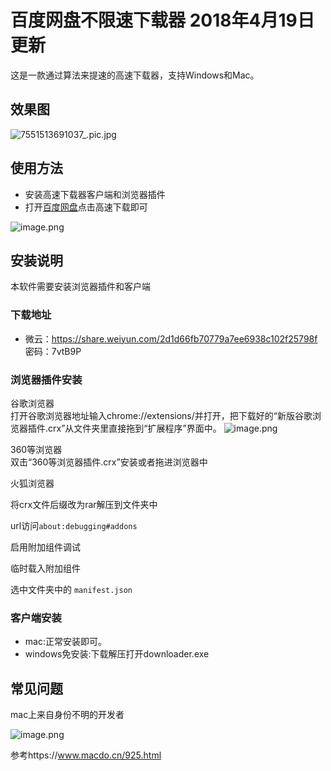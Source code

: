百度网盘不限速下载器 2018年4月19日更新
=================
这是一款通过算法来提速的高速下载器，支持Windows和Mac。

效果图
----
![7551513691037_.pic.jpg](https://img.hacpai.com/file/2017/12/7b7365edcfb848bcb3448d404b9bd440_7551513691037_pic.jpg)

使用方法
----
- 安装高速下载器客户端和浏览器插件
- 打开[百度网盘](https://pan.baidu.com/)点击高速下载即可

![image.png](https://img.hacpai.com/file/2017/12/68c0512566d747d6bc47a791aa7ed372_image.png)

安装说明
----

本软件需要安装浏览器插件和客户端

### 下载地址
- 微云：https://share.weiyun.com/2d1d66fb70779a7ee6938c102f25798f 密码：7vtB9P

### 浏览器插件安装
谷歌浏览器
<br/>打开谷歌浏览器地址输入chrome://extensions/并打开，把下载好的“新版谷歌浏览器插件.crx”从文件夹里直接拖到“扩展程序”界面中。
![image.png](https://img.hacpai.com/file/2017/12/1e8b0fbac8514920931918731ac966bd_image.png)

360等浏览器
<br/>双击“360等浏览器插件.crx”安装或者拖进浏览器中

火狐浏览器

将crx文件后缀改为rar解压到文件夹中

url访问`about:debugging#addons`

启用附加组件调试

临时载入附加组件

选中文件夹中的 `manifest.json`

### 客户端安装
- mac:正常安装即可。
- windows免安装:下载解压打开downloader.exe

常见问题
----
mac上来自身份不明的开发者

![image.png](https://img.hacpai.com/file/2017/12/26f3bac005be4dfcae8053adcea93da3_image.png)

参考https://www.macdo.cn/925.html




